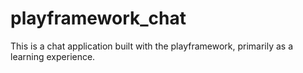 playframework_chat
==================

This is a chat application built with the playframework, primarily as a learning experience.